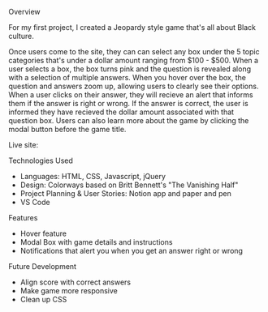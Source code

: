 Overview

For my first project, I created a Jeopardy style game that's all about Black culture.

Once users come to the site, they can can select any box under the 5 topic categories that's under a dollar amount ranging from $100 - $500. When a user selects a box, the box turns pink and the question is revealed along with a selection of multiple answers. When you hover over the box, the question and answers zoom up, allowing users to clearly see their options. When a user clicks on their answer, they will recieve an alert that informs them if the answer is right or wrong. If the answer is correct, the user is informed they have recieved the dollar amount associated with that question box. Users can also learn more about the game by clicking the modal button before the game title.

Live site: 

Technologies Used

- Languages: HTML, CSS, Javascript, jQuery
- Design: Colorways based on Britt Bennett's "The Vanishing Half"
- Project Planning & User Stories: Notion app and paper and pen
- VS Code

Features

- Hover feature
- Modal Box with game details and instructions
- Notifications that alert you when you get an answer right or wrong

Future Development

- Align score with correct answers
- Make game more responsive
- Clean up CSS